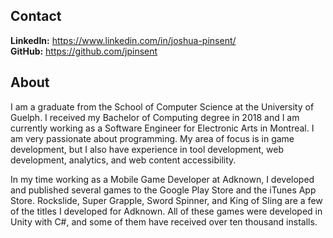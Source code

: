 ## Contact

**LinkedIn:** <a href="https://www.linkedin.com/in/joshua-pinsent/" target="_blank">https://www.linkedin.com/in/joshua-pinsent/</a>  
**GitHub:** <a href="https://github.com/jpinsent" target="_blank">https://github.com/jpinsent</a>

## About

I am a graduate from the School of Computer Science at the University of Guelph. I received my Bachelor of Computing degree in 2018 and I am currently working as a Software Engineer for Electronic Arts in Montreal. I am very passionate about programming. My area of focus is in game development, but I also have experience in tool development, web development, analytics, and web content accessibility. 

In my time working as a Mobile Game Developer at Adknown, I developed and published several games to the Google Play Store and the iTunes App Store. Rockslide, Super Grapple, Sword Spinner, and King of Sling are a few of the titles I developed for Adknown. All of these games were developed in Unity with C#, and some of them have received over ten thousand installs.
